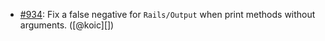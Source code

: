 * [#934](https://github.com/rubocop/rubocop-rails/issues/934): Fix a false negative for `Rails/Output` when print methods without arguments. ([@koic][])
